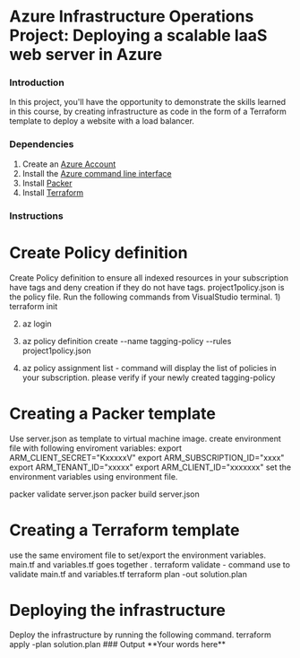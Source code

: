# Azure Infrastructure Operations Project: Deploying a scalable IaaS web server in Azure

### Introduction
In this project, you'll have the opportunity to demonstrate the skills learned in this course, by creating infrastructure as code in the form of a Terraform template to deploy a website with a load balancer.

### Dependencies
1. Create an [Azure Account](https://portal.azure.com)
2. Install the [Azure command line interface](https://docs.microsoft.com/en-us/cli/azure/install-azure-cli?view=azure-cli-latest)
3. Install [Packer](https://www.packer.io/downloads)
4. Install [Terraform](https://www.terraform.io/downloads.html)

### Instructions
<h1> Create Policy definition </h1>
Create Policy definition to ensure all indexed resources in your subscription have tags and deny creation if they do not have tags.
 project1policy.json is the policy file. Run the following commands from VisualStudio terminal.
1) terraform init

2) az login

3)  az policy definition create --name tagging-policy --rules project1policy.json
4) az policy assignment list - command will display the list of policies in your subscription. please verify if your newly created tagging-policy

<h1> Creating a Packer template </h1>
  Use server.json as template to virtual machine image. create environment file with following enviroment variables:
  export ARM_CLIENT_SECRET="KxxxxxV"
  export ARM_SUBSCRIPTION_ID="xxxx"
  export ARM_TENANT_ID="xxxxx"
  export ARM_CLIENT_ID="xxxxxxx"
  set the environment variables using environment file.

  packer validate server.json
  packer build  server.json

<h1> Creating a Terraform template </h1>
  use the same enviroment file to set/export the environment variables.
  main.tf and variables.tf goes together .  
  terraform validate  - command use to validate main.tf and variables.tf
  terraform plan -out solution.plan


<h1> Deploying the infrastructure </h1>
Deploy the infrastructure by running the following command.
terraform apply -plan solution.plan
### Output
**Your words here**
 
